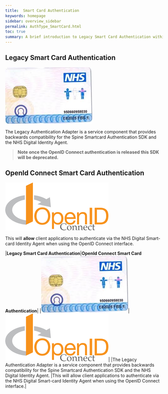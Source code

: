 ```yaml
---
title:  Smart Card Authentication
keywords: homepage
sidebar: overview_sidebar
permalink: AuthType_SmartCard.html
toc: true
summary: A brief introduction to Legacy Smart Card Authentication within NHS Digital's Care Access Service.
---
```


## Legacy Smart Card Authentication

![SmartCard](images/SmartCard.jpg)

The Legacy Authentication Adapter is a service component that provides backwards compatibility for the Spine Smartcard Authentication SDK and the NHS Digital Identity Agent. 

> **Note once the OpenID Connect authentication is released this SDK will be deprecated.**

## OpenId Connect Smart Card Authentication

![OpenId Connect](images/OpenIDConnect.jpg)

This will **allow** client applications to authenticate via the NHS Digital Smart-card Identity Agent when using the OpenID Connect interface.


|**Legacy Smart Card Authentication**|**OpenId Connect Smart Card Authentication**|
|![SmartCard](images/SmartCard.jpg)|![OpenId Connect](images/OpenIDConnect.jpg)|
|The Legacy Authentication Adapter is a service component that provides backwards compatibility for the Spine Smartcard Authentication SDK and the NHS Digital Identity Agent. |This will allow client applications to authenticate via the NHS Digital Smart-card Identity Agent when using the OpenID Connect interface.|